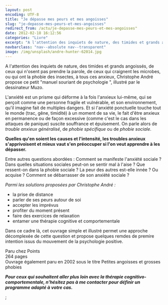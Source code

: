 ```yaml
---
layout: post
encoding: UTF-8
title: "Je dépasse mes peurs et mes angoisses"
slug: "je-depasse-mes-peurs-et-mes-angoisses"
redirect_from: /actu/je-depasse-mes-peurs-et-mes-angoisses"
date: 2012-02-18 16:12:56
categories: "Livre"
excerpt: "A l'attention des inquiets de nature, des timides et grands angoissés, de ceux qui n'osent pas prendre la parole, de ceux qui craignent les microbes, ou qui ont la phobie des insectes, à tous ces anxieux, Christophe André propose ce petit 'manuel souriant de psychologie ', illustré par le dessinateur Muzo."
navbarclass: "nav--absolute nav--transparent"
image: /img/unsplash/andre-hunter-62014.jpg
---
```

A l'attention des inquiets de nature, des timides et grands angoissés, de ceux qui n'osent pas prendre la parole, de ceux qui craignent les microbes, ou qui ont la phobie des insectes, à tous ces anxieux, Christophe André propose ce petit "manuel souriant de psychologie ", illustré par le dessinateur Muzo.
  
L'anxiété est un prisme qui déforme à la fois l'anxieux lui-même, qui se perçoit comme une personne fragile et vulnérable, et son environnement, qu'il imagine fait de multiples dangers. Et si l'anxiété ponctuelle touche tout le monde (trac, gêne, timidité) à un moment de sa vie, le fait d'être anxieux en permanence ou de façon excessive (comme c'est le cas dans les attaques de panique) suscite souffrance et épuisement. On parle alors de <span style="font-style: italic;">trouble anxieux généralisé</span>, de <span style="font-style: italic;">phobie spécifique</span> ou de <span style="font-style: italic;">phobie sociale</span>.  
   
**Quelles qu'en soient les causes et l'intensité, les troubles anxieux s'apprivoisent et mieux vaut s'en préoccuper si l'on veut apprendre à les dépasser.**   
  
Entre autres questions abordées : Comment se manifeste l'anxiété sociale ? Dans quelles situations sociales peut-on se sentir mal à l'aise ? Que ressent-on dans la phobie sociale ? La peur des autres est-elle innée ? Ou acquise ? Comment se débarrasser de son anxiété sociale ?  
  
_Parmi les solutions proposées par Christophe André :_  
- la prise de distance
- parler de ses peurs autour de soi
- accepter les imprévus
- profiter du moment présent
- faire des exercices de relaxation
- entamer une thérapie cognitive et comportementale

  
Dans ce cadre là, cet ouvrage simple et illustré permet une approche décomplexée de cette question et propose quelques remdes de premire intention issus du mouvement de la psychologie positive.   
  
Paru chez Points  
 264 pages  
 Ouvrage également paru en 2002 sous le titre Petites angoisses et grosses phobies  
  
_**Pour ceux qui souhaitent aller plus loin avec la thérapie cognitivo-comportementale, n'hésitez pas à me contacter pour définir un programme adapté à votre cas.**_  
  
  ;